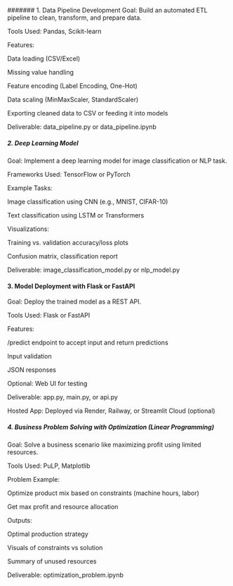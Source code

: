 ####### 1. Data Pipeline Development
 Goal: Build an automated ETL pipeline to clean, transform, and prepare data.

 Tools Used: Pandas, Scikit-learn

 Features:

Data loading (CSV/Excel)

Missing value handling

Feature encoding (Label Encoding, One-Hot)

Data scaling (MinMaxScaler, StandardScaler)

Exporting cleaned data to CSV or feeding it into models

 Deliverable: data_pipeline.py or data_pipeline.ipynb

##### 2. Deep Learning Model

Goal: Implement a deep learning model for image classification or NLP task.

Frameworks Used: TensorFlow or PyTorch

Example Tasks:

Image classification using CNN (e.g., MNIST, CIFAR-10)

Text classification using LSTM or Transformers

 Visualizations:

Training vs. validation accuracy/loss plots

Confusion matrix, classification report

 Deliverable: image_classification_model.py or nlp_model.py

#### 3. Model Deployment with Flask or FastAPI
Goal: Deploy the trained model as a REST API.

 Tools Used: Flask or FastAPI

 Features:

/predict endpoint to accept input and return predictions

Input validation

JSON responses

Optional: Web UI for testing

 Deliverable: app.py, main.py, or api.py

Hosted App: Deployed via Render, Railway, or Streamlit Cloud (optional)

##### 4. Business Problem Solving with Optimization (Linear Programming)
 Goal: Solve a business scenario like maximizing profit using limited resources.

 Tools Used: PuLP, Matplotlib

Problem Example:

Optimize product mix based on constraints (machine hours, labor)

Get max profit and resource allocation

 Outputs:

Optimal production strategy

Visuals of constraints vs solution

Summary of unused resources

 Deliverable: optimization_problem.ipynb

